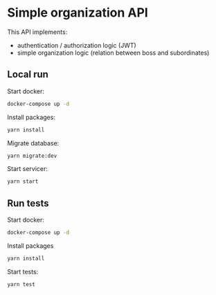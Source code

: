 # Simple organization API

This API implements:

- authentication / authorization logic (JWT)
- simple organization logic (relation between boss and subordinates)

## Local run

Start docker:

```sh
docker-compose up -d
```

Install packages:

```sh
yarn install
```

Migrate database:

```sh
yarn migrate:dev
```

Start servicer:

```sh
yarn start
```

## Run tests

Start docker:

```sh
docker-compose up -d
```

Install packages

```sh
yarn install
```

Start tests:

```sh
yarn test
```
